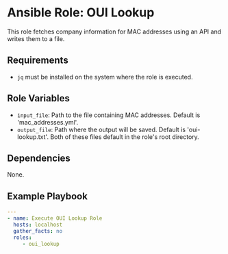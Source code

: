 # Ansible Role: OUI Lookup

This role fetches company information for MAC addresses using an API and writes them to a file.

## Requirements

- `jq` must be installed on the system where the role is executed.

## Role Variables

- `input_file`: Path to the file containing MAC addresses. Default is 'mac_addresses.yml'.
- `output_file`: Path where the output will be saved. Default is 'oui-lookup.txt'. Both of these files default in the role's root directory.

## Dependencies

None.

## Example Playbook

```yaml
---
- name: Execute OUI Lookup Role
  hosts: localhost
  gather_facts: no
  roles:
     - oui_lookup
